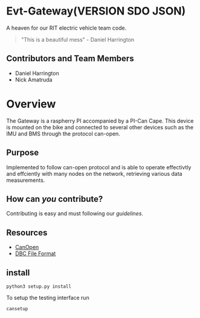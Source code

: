 # Evt-Gateway(VERSION SDO JSON)

A heaven for our RIT electric vehicle team code.  

>"This is a beautiful mess" - Daniel Harrington


## Contributors and Team Members  
* Daniel Harrington
* Nick Amatruda

# Overview  
The Gateway is a raspherry PI accompanied by a PI-Can Cape. This device is mounted on the bike and connected to several other  devices such as the IMU and BMS through the protocol can-open.  

## Purpose
Implemented to follow can-open protocol and is able to operate effectivtly and effciently with many nodes on the network, retrieving various data measurements.

## How can *you* contribute?
Contributing is easy and must following our *guidelines*.

## Resources
* [CanOpen](https://en.wikipedia.org/wiki/CANopen)
* [DBC File Format](https://wiki.rit.edu/pages/viewpage.action?spaceKey=EVT&title=CAN+Database)

## install
```
python3 setup.py install
```
To setup the testing interface run
```
cansetup
```
